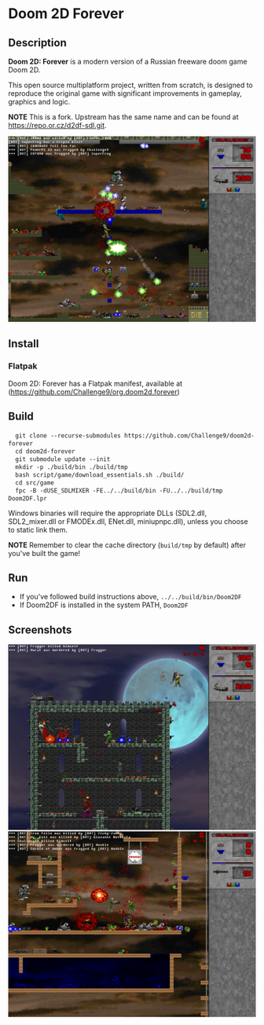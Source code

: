 # Doom 2D Forever

## Description
**Doom 2D: Forever** is a modern version of a Russian freeware doom game Doom 2D.

This open source multiplatform project, written from scratch, is designed to reproduce the original game with significant
improvements in gameplay, graphics and logic.


**NOTE** This is a fork. Upstream has the same name and can be found at https://repo.or.cz/d2df-sdl.git. 

![MegaDM](docs/images/screenshots/screenshot-megadm.png)

## Install

### Flatpak
Doom 2D: Forever has a Flatpak manifest, available at (https://github.com/Challenge9/org.doom2d.forever)

## Build
```
  git clone --recurse-submodules https://github.com/Challenge9/doom2d-forever
  cd doom2d-forever
  git submodule update --init
  mkdir -p ./build/bin ./build/tmp
  bash script/game/download_essentials.sh ./build/
  cd src/game
  fpc -B -dUSE_SDLMIXER -FE../../build/bin -FU../../build/tmp Doom2DF.lpr
```

Windows binaries will require the appropriate DLLs (SDL2.dll, SDL2_mixer.dll or
FMODEx.dll, ENet.dll, miniupnpc.dll), unless you choose to static link them.

**NOTE** Remember to clear the cache directory (`build/tmp` by default) after you've built the game!

## Run
- If you've followed build instructions above, `../../build/bin/Doom2DF`
- If Doom2DF is installed in the system PATH, `Doom2DF`

## Screenshots
![Castlevania.wad](docs/images/screenshots/screenshot-castlevania.png)
![Prikolsoft.wad](docs/images/screenshots/screenshot-prikolsoft.png)
